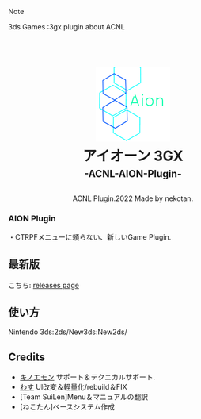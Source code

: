 > [!NOTE]
> 3ds Games :3gx plugin about ACNL

<h1 align="center">
  <br>
  <a href="https://princesssakura.github.io/Nyanth/"><img src="aion.png" alt="Ryujinx" width="150"></a>
  <br>
  <b>アイオーン 3GX</b>
  <br>
  <sub><sup><b>-ACNL-AION-Plugin-</b></sup></sub>
  <br>
</h1>

<p align="center">
  ACNL Plugin.2022 Made by nekotan</a>.
  <br />
</p>

### AION Plugin
・CTRPFメニューに頼らない、新しいGame Plugin.

## 最新版
こちら: [releases page](https://github.com/PrincessSaKuRa/ACNL-AION-Plugin/releases)

## 使い方
Nintendo 3ds:2ds/New3ds:New2ds/


## Credits

- [キノエモン](https://x.com/baconandmiso)  サポート＆テクニカルサポート.
- [わす](https://x.com/wasu1111111) UI改変＆軽量化/rebuild＆FIX
- [Team SuiLen]Menu＆マニュアルの翻訳
- [ねこたん]ベースシステム作成
